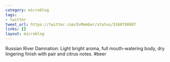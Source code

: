 ```yaml
---
category: microblog
tags:
- twitter
tweet_url: https://twitter.com/ExMember/status/5160798987
links: []
layout: microblog
---
```

Russian River Damnation: Light bright aroma, full mouth-watering body, dry lingering finish with pair and citrus notes.  #beer

